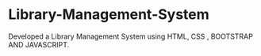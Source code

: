 # Library-Management-System
Developed a Library Management System using HTML, CSS , BOOTSTRAP AND JAVASCRIPT.
